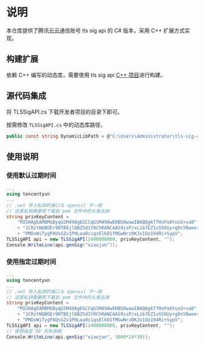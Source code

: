 # 说明
本仓库提供了腾讯云云通信账号 tls sig api 的 C# 版本，采用 C++ 扩展方式实现。

## 构建扩展
依赖 C++ 编写的动态库，需要使用 tls sig api [C++ 项目](https://github.com/tencentyun/tls-sig-api)进行构建。

## 源代码集成
将 TLSSigAPI.cs 下载开发者项目的目录下即可。

按需修改 `TLSSigAPI.cs` 中的动态库路径，
```C#
public const string DynamicLibPath = @"C:\Users\Administrator\tls-sig-api\Release\tlsignaturecs.dll";
```

## 使用说明
### 使用默认过期时间
```C#
...
using tencentyun
...
// .net 导入私钥的接口与 openssl 不一致
// 这里私钥需要把下载到 pem 文件中的头尾去掉
string privKeyContent = 
    "MIGHAgEAMBMGByqGSM49AgEGCCqGSM49AwEHBG0wawIBAQQgkTfHxPa8YusG+va8"
    + "1CRztNQBOEr90TBEjlQBZ5d1Y0ChRANCAAS9isP/xLib7EZ1vS5OUy+gOsYBwees"
    + "PMDvWiTygPAUsGZv1PHLoa0ciqsElkO1fMGwNrzOKJx1Oo194Ri+SypV";
TLSSigAPI api = new TLSSigAPI(1400000000, privKeyContent, "");
Console.WriteLine(api.genSig("xiaojun"));
```

### 使用指定过期时间
```C#
...
using tencentyun
...
// .net 导入私钥的接口与 openssl 不一致
// 这里私钥需要把下载到 pem 文件中的头尾去掉
string privKeyContent = 
    "MIGHAgEAMBMGByqGSM49AgEGCCqGSM49AwEHBG0wawIBAQQgkTfHxPa8YusG+va8"
    + "1CRztNQBOEr90TBEjlQBZ5d1Y0ChRANCAAS9isP/xLib7EZ1vS5OUy+gOsYBwees"
    + "PMDvWiTygPAUsGZv1PHLoa0ciqsElkO1fMGwNrzOKJx1Oo194Ri+SypV";
TLSSigAPI api = new TLSSigAPI(1400000000, privKeyContent, "");
// 使用指定 30 天有效期
Console.WriteLine(api.genSig("xiaojun", 3600*24*30));
```

